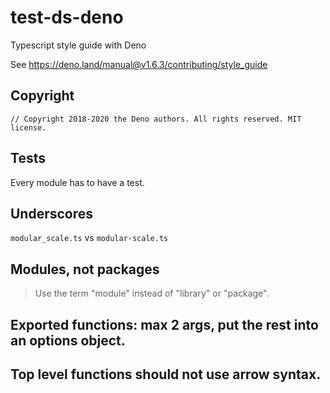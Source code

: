 # test-ds-deno

Typescript style guide with Deno

See https://deno.land/manual@v1.6.3/contributing/style_guide

## Copyright

```
// Copyright 2018-2020 the Deno authors. All rights reserved. MIT license.
```

## Tests

Every module has to have a test.

## Underscores

`modular_scale.ts` vs `modular-scale.ts`

## Modules, not packages

> Use the term "module" instead of "library" or "package".

## Exported functions: max 2 args, put the rest into an options object.

## Top level functions should not use arrow syntax.
